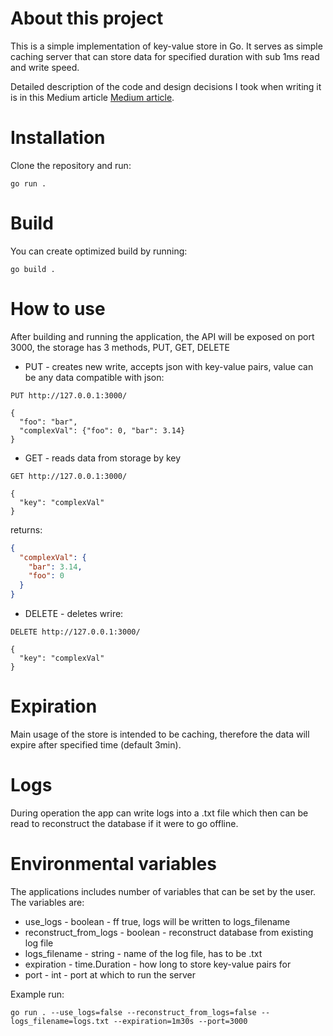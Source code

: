 # About this project

This is a simple implementation of key-value store in Go. It serves as simple caching server that can store data for specified duration with sub 1ms read and write speed.

Detailed description of the code and design decisions I took when writing it is in this Medium article [Medium article](https://medium.com/@martvil96/creating-an-in-memory-key-value-store-using-golang-2db73aaec087).

# Installation

Clone the repository and run:

```shell
go run .
```

# Build

You can create optimized build by running:

```shell
go build .
```

# How to use

After building and running the application, the API will be exposed on port 3000, the storage has 3 methods, PUT, GET, DELETE

- PUT - creates new write, accepts json with key-value pairs, value can be any data compatible with json:
```http
PUT http://127.0.0.1:3000/

{
  "foo": "bar",
  "complexVal": {"foo": 0, "bar": 3.14}
}
```
- GET - reads data from storage by key
```http
GET http://127.0.0.1:3000/

{
  "key": "complexVal"
}
```
returns:
```json
{
  "complexVal": {
    "bar": 3.14,
    "foo": 0
  }
}
```

- DELETE - deletes wrire:
```http
DELETE http://127.0.0.1:3000/

{
  "key": "complexVal"
}
```

# Expiration

Main usage of the store is intended to be caching, therefore the data will expire after specified time (default 3min).

# Logs

During operation the app can write logs into a .txt file which then can be read to reconstruct the database if it were to go offline.

# Environmental variables

The applications includes number of variables that can be set by the user. The variables are:

- use_logs - boolean - ff true, logs will be written to logs_filename
- reconstruct_from_logs - boolean - reconstruct database from existing log file
- logs_filename - string - name of the log file, has to be .txt
- expiration - time.Duration - how long to store key-value pairs for
- port - int - port at which to run the server


Example run:
```shell
go run . --use_logs=false --reconstruct_from_logs=false --logs_filename=logs.txt --expiration=1m30s --port=3000
```
